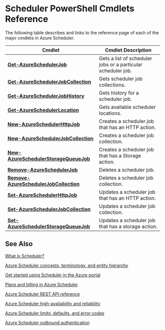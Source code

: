 <properties 
 pageTitle="Scheduler PowerShell Cmdlets Reference" 
 description="" 
 services="scheduler" 
 documentationCenter=".NET" 
 authors="krisragh" 
 manager="dwrede" 
 editor=""/>
<tags 
 ms.service="scheduler" 
 ms.workload="infrastructure-services" 
 ms.tgt_pltfrm="na" 
 ms.devlang="dotnet" 
 ms.topic="article" 
 ms.date="12/04/2015" 
 ms.author="krisragh"/>
 
# Scheduler PowerShell Cmdlets Reference

The following table describes and links to the reference page of each of the major cmdlets in Azure Scheduler.

|Cmdlet|Cmdlet Description|
|---|---|
|**[Get-AzureSchedulerJob](https://msdn.microsoft.com/library/azure/dn722516.aspx)**|Gets a list of scheduler jobs or a particular scheduler job.|
|**[Get-AzureSchedulerJobCollection](https://msdn.microsoft.com/library/azure/dn722471.aspx)**|Gets scheduler job collections.|
|**[Get-AzureSchedulerJobHistory](https://msdn.microsoft.com/library/azure/dn722514.aspx)**|Gets history for a scheduler job.|
|**[Get-AzureSchedulerLocation](https://msdn.microsoft.com/library/azure/dn722505.aspx)**|Gets available scheduler locations.|
|**[New-AzureSchedulerHttpJob](https://msdn.microsoft.com/library/azure/dn722492.aspx)**|Creates a scheduler job that has an HTTP action.|
|**[New-AzureSchedulerJobCollection](https://msdn.microsoft.com/library/azure/dn759640.aspx)**|Creates a scheduler job collection.|
|**[New-AzureSchedulerStorageQueueJob](https://msdn.microsoft.com/library/azure/dn722518.aspx)**|Creates a scheduler job that has a Storage action.|
|**[Remove-AzureSchedulerJob](https://msdn.microsoft.com/library/azure/dn722477.aspx)**|Deletes a scheduler job.|
|**[Remove-AzureSchedulerJobCollection](https://msdn.microsoft.com/library/azure/dn722530.aspx)**|Deletes a scheduler job collection.|
|**[Set-AzureSchedulerHttpJob](https://msdn.microsoft.com/library/azure/dn722474.aspx)**|Updates a scheduler job that has an HTTP action.|
|**[Set-AzureSchedulerJobCollection](https://msdn.microsoft.com/library/azure/dn759626.aspx)**|Updates a scheduler job collection.|
|**[Set-AzureSchedulerStorageQueueJob](https://msdn.microsoft.com/library/azure/dn722476.aspx)**|Updates a scheduler job that has a storage action.|


## See Also
 

 [What is Scheduler?](scheduler-intro.md)
 
 [Azure Scheduler concepts, terminology, and entity hierarchy](scheduler-concepts-terms.md)

 [Get started using Scheduler in the Azure portal](scheduler-get-started-portal.md)

 [Plans and billing in Azure Scheduler](scheduler-plans-billing.md)

 [Azure Scheduler REST API reference](https://msdn.microsoft.com/library/dn528946)

 [Azure Scheduler high-availability and reliability](scheduler-high-availability-reliability.md)

 [Azure Scheduler limits, defaults, and error codes](scheduler-limits-defaults-errors.md)

 [Azure Scheduler outbound authentication](scheduler-outbound-authentication.md)
 
  


  
